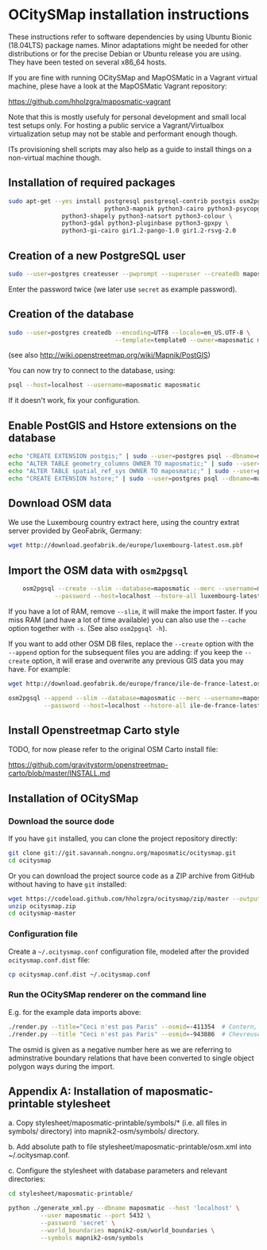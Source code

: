 OCitySMap installation instructions
===================================

These instructions refer to software dependencies by using Ubuntu Bionic (18.04LTS)
package names. Minor adaptations might be needed for other distributions or for the
precise Debian or Ubuntu release you are using. They have been tested on several
x86_64 hosts.

If you are fine with running OCitySMap and MapOSMatic in a Vagrant virtual machine,
plese have a look at the MapOSMatic Vagrant repository:

https://github.com/hholzgra/maposmatic-vagrant

Note that this is mostly usefuly for personal development and small local test setups
only. For hosting a public service a Vagrant/Virtualbox virtualization setup may not
be stable and performant enough though.

ITs provisioning shell scripts may also help as a guide to install things on a
non-virtual machine though.

 ## Installation of required packages

```bash
sudo apt-get --yes install postgresql postgresql-contrib postgis osm2pgsql \
                           python3-mapnik python3-cairo python3-psycopg2 \
			   python3-shapely python3-natsort python3-colour \
			   python3-gdal python3-pluginbase python3-gpxpy \
			   python3-gi-cairo gir1.2-pango-1.0 gir1.2-rsvg-2.0 
```

 ## Creation of a new PostgreSQL user

```bash
sudo --user=postgres createuser --pwprompt --superuser --createdb maposmatic
```
Enter the password twice (we later use ``secret`` as example password).

 ## Creation of the database

```bash
sudo --user=postgres createdb --encoding=UTF8 --locale=en_US.UTF-8 \
                              --template=template0 --owner=maposmatic maposmatic
```
(see also http://wiki.openstreetmap.org/wiki/Mapnik/PostGIS)

You can now try to connect to the database, using:

```bash
psql --host=localhost --username=maposmatic maposmatic
```
If it doesn't work, fix your configuration.

 ## Enable PostGIS and Hstore extensions on the database

```bash
echo "CREATE EXTENSION postgis;" | sudo --user=postgres psql --dbname=maposmatic
echo "ALTER TABLE geometry_columns OWNER TO maposmatic;" | sudo --user=postgres psql --dbname=maposmatic
echo "ALTER TABLE spatial_ref_sys OWNER TO maposmatic;" | sudo --user=postgres psql --dbname=maposmatic
echo "CREATE EXTENSION hstore;" | sudo --user=postgres psql --dbname=maposmatic
```
 
 ## Download OSM data

We use the Luxembourg country extract here, using the country extrat server provided by GeoFabrik, Germany:

```bash
wget http://download.geofabrik.de/europe/luxembourg-latest.osm.pbf
```

 ## Import the OSM data with ``osm2pgsql``

``` bash
    osm2pgsql --create --slim --database=maposmatic --merc --username=maposmatic \
             --password --host=localhost --hstore-all luxembourg-latest.osm.pbf
```
    
If you have a lot of RAM, remove ``--slim``, it will make the import faster. If you
miss RAM (and have a lot of time available) you can also use the ``--cache`` option
together with ``-s``. (See also ``osm2pgsql -h``).

If you want to add other OSM DB files, replace the ``--create`` option with the
``--append`` option for the subsequent files you are adding: if you keep the
``--create`` option, it will erase and overwrite any previous GIS data you may
have. For example:

```bash
wget http://download.geofabrik.de/europe/france/ile-de-france-latest.osm.pbf

osm2pgsql --append --slim --database=maposmatic --merc --username=maposmatic \
          --password --host=localhost --hstore-all ile-de-france-latest.osm.pbf
```

## Install Openstreetmap Carto style

TODO, for now please refer to the original OSM Carto install file:

https://github.com/gravitystorm/openstreetmap-carto/blob/master/INSTALL.md

## Installation of OCitySMap

### Download the source dode

If you have `git` installed, you can clone the project repository directly:

```bash
git clone git://git.savannah.nongnu.org/maposmatic/ocitysmap.git
cd ocitysmap
```

Or you can download the project source code as a ZIP archive from GitHub without
having to have `git` installed:

```bash 
wget https://codeload.github.com/hholzgra/ocitysmap/zip/master --output-document=ocitysmap.zip
unzip ocitysmap.zip
cd ocitysmap-master
```

###  Configuration file

Create a ``~/.ocitysmap.conf`` configuration file, modeled after the provided
``ocitysmap.conf.dist`` file:

```bash
cp ocitysmap.conf.dist ~/.ocitysmap.conf
```

### Run the OCitySMap renderer on the command line

E.g. for the example data imports above:

```bash
./render.py --title="Ceci n'est pas Paris" --osmid=-411354  # Contern, LU
./render.py --title "Ceci n'est pas Paris" --osmid=-943886  # Chevreuse, FR
```

The osmid is given as a negative number here as we are referring
to adminstrative boundary relations that have been converted to
single object polygon ways during the import.




Appendix A:  Installation of maposmatic-printable stylesheet
------------------------------------------------------------

a. Copy stylesheet/maposmatic-printable/symbols/* (i.e. all files in symbols/ directory) into mapnik2-osm/symbols/ directory.

b. Add absolute path to file stylesheet/maposmatic-printable/osm.xml into ~/.ocitysmap.conf.

c. Configure the stylesheet with database parameters and relevant  directories:

```bash
cd stylesheet/maposmatic-printable/

python ./generate_xml.py --dbname maposmatic --host 'localhost' \
         --user maposmatic --port 5432 \
         --password 'secret' \
         --world_boundaries mapnik2-osm/world_boundaries \
         --symbols mapnik2-osm/symbols
```

